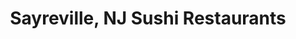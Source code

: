 ---
layout: city
title: Sayreville, NJ Sushi Restaurants
permalink: /new-jersey/sayreville/
stateAbbr: NJ
stateName: New Jersey
cityName: Sayreville

---